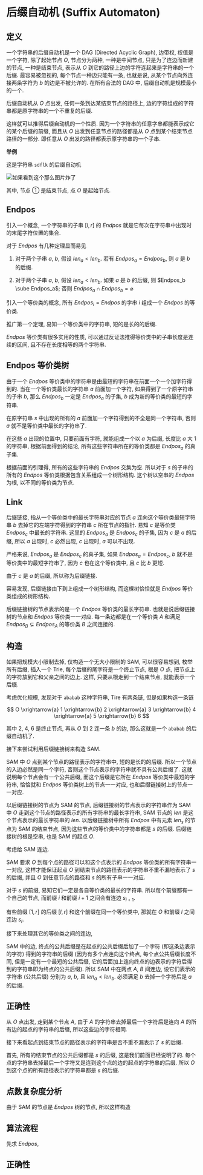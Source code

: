 # 后缀自动机 (Suffix Automaton)

## 定义

一个字符串的后缀自动机是一个 DAG (Directed Acyclic Graph), 边带权, 权值是一个字符, 除了起始节点 $O$, 节点分为两种, 一种是中间节点, 只是为了连边而新建的节点, 一种是结束节点, 表示从 $O$ 到它的路径上边的字符连起来是字符串的一个后缀. 最容易被忽视的, 每个节点一种边只能有一条, 也就是说, 从某个节点向外连接两条字符为 $b$ 的边是不被允许的. 在所有合法的 DAG 中, 后缀自动机是规模最小的一个.

后缀自动机从 $O$ 点出发, 任何一条到达某结束节点的路径上, 边的字符组成的字符串都是原字符串的一个不重复的后缀.

这样就可以推得后缀自动机的一个性质. 因为一个字符串的任意字串都能表示成它的某个后缀的前缀, 而且从 $O$ 出发到任意节点的路径都是从 $O$ 点到某个结束节点路径的一部分. 即任意从 $O$ 出发的路径都表示原字符串的一个子串.

**举例**

这是字符串 `sdflk` 的后缀自动机

![如果看到这个那么图片炸了](https://cdn.luogu.com.cn/upload/image_hosting/f7vjnjow.png)

其中, 节点 $①$ 是结束节点, 点 $O$ 是起始节点.

## $\mathbf{Endpos}$

引入一个概念, 一个字符串的子串 $[l, r]$ 的 $Endpos$ 就是它每次在字符串中出现时的末尾字符位置的集合. 

对于 $Endpos$ 有几种定理显而易见

1. 对于两个子串 $a$, $b$, 假设 $len_a < len_b$. 若有 $Endpos_a = Endpos_b$, 则 $a$ 是 $b$ 的后缀.

2. 对于两个子串 $a$, $b$, 假设 $len_a < len_b$. 如果 $a$ 是 $b$ 的后缀, 则 $Endpos_b \sube Endpos_a$; 否则 $Endpos_a \cap Endpos_b = \varnothing$

引入一个等价类的概念, 所有 $Endpos_i = Endpos$ 的字串 $i$ 组成一个 $Endpos$ 的等价类.

推广第一个定理, 易知一个等价类中的字符串, 短的是长的的后缀.

$Endpos$ 等价类有很多实用的性质, 可以通过反证法推得等价类中的子串长度是连续的区间, 且不存在长度相等的两个字符串.

## $\mathbf{Endpos}$ 等价类树

由于一个 $Endpos$ 等价类中的字符串是由最短的字符串在前面一个一个加字符得到的. 当在一个等价类最长的字符串 $a$ 前面加一个字符, 如果得到了一个原字符串的子串 $b$, 那么 $Endpos_b$ 一定是 $Endpos_a$ 的子集, $b$ 成为新的等价类的最短的字符串.

在原字符串 $s$ 中出现的所有的 $a$ 前面加一个字符得到的不全是同一个字符串, 否则 $a$ 就不是等价类中最长的字符串了.

在这些 $a$ 出现的位置中, 只要前面有字符, 就能组成一个以 $a$ 为后缀, 长度比 $a$ 大 $1$ 的字符串, 根据前面得到的结论, 所有这些字符串所在的等价类都是 $Endpos_a$ 的真子集.

根据前面的引理得, 所有的这些字符串的 $Endpos$ 交集为空. 所以对于 $s$ 的子串的所有的 $Endpos$ 等价类根据包含关系组成一个树形结构. 这个树以空串的 $Endpos$ 为根, 以不同的等价类为节点.

## $\mathbf{Link}$

后缀链接, 指从一个等价类中的最长字符串对应的节点 $a$ 连向这个等价类最短字符串 $b$ 去掉它的左端字符得到的字符串 $c$ 所在节点的指针. 易知 $c$ 是等价类 $Endpos_c$ 中最长的字符串. 这里的 $Endpos_a$ 是 $Endpos_c$ 的子集, 因为 $c$ 是 $a$ 的后缀, 所以 $a$ 出现时, $c$ 必然出现, $c$ 出现时, $a$ 可以不出现.

严格来说, $Endpos_a$ 是 $Endpos_c$ 的真子集, 如果 $Endpos_a = Endpos_c$, $b$ 就不是等价类中的最短字符串了, 因为 $c$ 也在这个等价类中, 且 $c$ 比 $b$ 更短.

由于 $c$ 是 $a$ 的后缀, 所以称为后缀链接.

容易发现, 后缀链接由下到上组成一个树形结构, 而这棵树恰恰就是 $Endpos$ 等价类组成的树形结构. 

后缀链接树的节点表示的是一个 $Endpos$ 等价类的最长字符串. 也就是说后缀链接树的节点和 $Endpos$ 等价类一一对应. 每一条边都是在一个等价类 $A$ 和满足 $Endpos_B \subsetneq Endpos_A$ 的等价类 $B$ 之间连接的.

## 构造

如果把规模大小限制去掉, 仅构造一个无大小限制的 SAM, 可以很容易想到, 枚举所有后缀, 插入一个 Trie, 每个后缀的尾字符是一个终止节点, 根是 $O$ 点, 把节点上的字符放到它和父亲之间的边上. 这样, 只要从根走到一个结束节点, 就能表示一个后缀.

考虑优化规模, 发现对于 `ababab` 这种字符串, Tire 有两条链, 但是如果构造一条链

$$
O \xrightarrow{a} 1 \xrightarrow{b} 2 \xrightarrow{a} 3 \xrightarrow{b} 4 \xrightarrow{a} 5 \xrightarrow{b} 6
$$

其中 $2$, $4$, $6$ 是终止节点, 再从 $O$ 到 $2$ 连一条 $b$ 的边, 那么这就是一个 `ababab` 的后缀自动机了.

接下来尝试利用后缀链接树来构造 SAM.

SAM 中 $O$ 点到某个节点的路径表示的字符串中, 短的是长的的后缀. 所以一个节点的入边必然是同一个字符, 否则这个节点表示的字符串就不具有公共后缀了. 这就说明每个节点会有一个公共后缀, 而这个后缀是它所在 $Endpos$ 等价类中最短的字符串, 恰恰就和 $Endpos$ 等价类树上的节点一一对应, 也和后缀链接树上的节点一一对应.

以后缀链接树的节点为 SAM 的节点, 后缀链接树的节点表示的字符串作为 SAM 中 $O$ 走到这个节点的路径表示的所有字符串的最长字符串, SAM 节点的 $len$ 是这个节点表示的最长字符串的 $len$. 以后缀链接树中所有 $Endpos$ 中有元素 $len_s$ 的节点为 SAM 的结束节点, 因为这些节点的等价类中的字符串都是 $s$ 的后缀. 后缀链接树的根是空串, 也是 SAM 的起点 $O$.

考虑给 SAM 连边.

SAM 要求 $O$ 到每个点的路径可以和这个点表示的 $Endpos$ 等价类的所有字符串一一对应, 这样才能保证起点 $O$ 到结束节点的路径表示的字符串不重不漏地表示了 $s$ 的后缀, 并且 $O$ 到任意节点的路径和 $s$ 的所有子串一一对应.

对于 $s$ 的前缀, 易知它们一定是各自等价类的最长的字符串. 所以每个前缀都有一个自己的节点, 而前缀 $i$ 和前缀 $i + 1$ 之间会有连边 $s_{i + 1}$.

有些前缀 $[1, r]$ 的后缀 $[l, r]$ 和这个前缀在同一个等价类中, 那就在 $O$ 和前缀 $l$ 之间连边 $s_l$.

接下来处理其它的等价类之间的连边, 

<!-- 用数学归纳法, 先证明 $O$ 以一条边直接连接的节点, 即存在单个字符组成的字符串的 $Endpos$ 等价类表示的节点. 所有 $s$ 中出现过的字符一定都会在 $O$ 点有一条边, 因为单个字符组成的子串一定在 $O$ 点走一条边就能走到. 而它们等价类中的其它字符串无非是在这个字符前面加了一个前缀而已, 如果在同一个等价类,  -->

SAM 中的边, 终点的公共后缀是在起点的公共后缀后加了一个字符 (即这条边表示的字符) 得到的字符串的后缀 (因为有多个点连向这个终点, 每个点公共后缀长度不同, 但是一定有一个最短的公共后缀, 它的后面加上连向终点的边表示的字符后得到的字符串即为终点的公共后缀). 所以 SAM 中在两点 $A$, $B$ 间连边, 设它们表示的字符串 (公共后缀) 分别为 $a$, $b$, 且 $len_a < len_b$. 必须满足 $b$ 去掉一个字符后是 $a$ 的后缀.

## 正确性

从 $O$ 点出发, 走到某个节点 $A$, 由于 $A$ 的字符串去掉最后一个字符后是连向 $A$ 的所有边的起点的字符串的后缀, 所以这些边的字符相同.

接下来看起点到结束节点的路径表示的字符串是否不重不漏表示了 $s$ 的后缀.

首先, 所有的结束节点的公共后缀都是 $s$ 的后缀, 这是我们前面已经说明了的. 每个点的字符串去掉最后一个字符又是连到这个点的边的起点的字符串的后缀. 所以 $O$ 到这个点的所有路径表示的字符串都是 $s$ 的后缀.

## 点数复杂度分析

由于 SAM 的节点是 $Endpos$ 树的节点, 所以这样构造

## 算法流程

先求 $Endpos$, 

## 正确性
